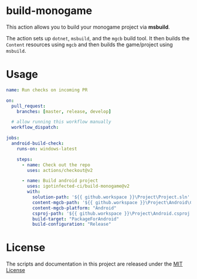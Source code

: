# build-monogame

This action allows you to build your monogame project via **msbuild**.

The action sets up `dotnet`, `msbuild`, and the `mgcb` build tool.
It then builds the `Content` resources using `mgcb` and then builds the game/project using `msbuild`.

# Usage

```yml
name: Run checks on incoming PR

on:
  pull_request:
    branches: [master, release, develop]

  # allow running this workflow manually
  workflow_dispatch:

jobs:
  android-build-check:
    runs-on: windows-latest

    steps:
      - name: Check out the repo
        uses: actions/checkout@v2

      - name: Build android project
        uses: igotinfected-ci/build-monogame@v2
        with:
          solution-path: '${{ github.workspace }}\Project\Project.sln'
          content-mgcb-path: '${{ github.workspace }}\Project\Android\Content'
          content-mgcb-platform: "Android"
          csproj-path: '${{ github.workspace }}\Project\Android.csproj'
          build-target: "PackageForAndroid"
          build-configuration: "Release"
```
# License

The scripts and documentation in this project are released under the [MIT License](LICENSE)
